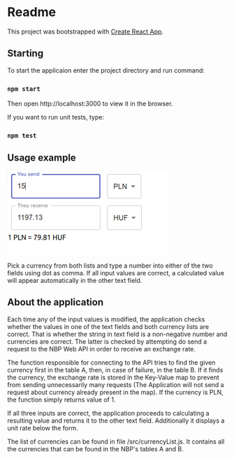 # Readme

This project was bootstrapped with [Create React App](https://github.com/facebook/create-react-app).

## Starting

To start the applicaion enter the project directory and run command:

### `npm start`

Then open http://localhost:3000 to view it in the browser.

If you want to run unit tests, type:

### `npm test`

## Usage example

![Example](./example.png?raw=true)

Pick a currency from both lists and type a number into either of the two fields using dot as comma.
If all input values are correct, a calculated value will appear automatically in the other text field.

## About the application

Each time any of the input values is modified, the application checks whether the values in one of the text fields and both currency lists are correct. That is whether the string in text field is a non-negative number and currencies are correct. The latter is checked by attempting do send a request to the NBP Web API in order to receive an exchange rate.

The function responsible for connecting to the API tries to find the given currency first in the table A, then, in case of failure, in the table B. If it finds the currency, the exchange rate is stored in the Key-Value map to prevent from sending unnecessarily many requests (The Application will not send a request about currency already present in the map). If the currency is PLN, the function simply returns value of 1.

If all three inputs are correct, the application proceeds to calculating a resulting value and returns it to the other text field. Additionally it displays a unit rate below the form.

The list of currencies can be found in file /src/currencyList.js. It contains all the currencies that can be found in the NBP's tables A and B.


